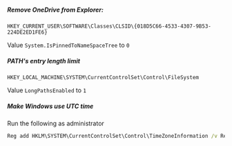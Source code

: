 ##### Remove OneDrive from Explorer:
```HKEY_CURRENT_USER\SOFTWARE\Classes\CLSID\{018D5C66-4533-4307-9B53-224DE2ED1FE6}```

Value `System.IsPinnedToNameSpaceTree` to `0`

##### PATH's entry length limit
```HKEY_LOCAL_MACHINE\SYSTEM\CurrentControlSet\Control\FileSystem```

Value `LongPathsEnabled` to `1`

##### Make Windows use UTC time
Run the following as administrator
```cmd
Reg add HKLM\SYSTEM\CurrentControlSet\Control\TimeZoneInformation /v RealTimeIsUniversal /t REG_QWORD /d 1
```
